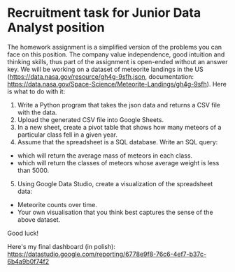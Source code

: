 <h1> Recruitment task for Junior Data Analyst position </h1>

The homework assignment is a simplified version of the problems you can face on this position. 
The company value independence, good intuition and thinking skills, thus part of the assignment is open-ended without an answer key. We will be working on a dataset of meteorite landings in the US (https://data.nasa.gov/resource/gh4g-9sfh.json, documentation: https://data.nasa.gov/Space-Science/Meteorite-Landings/gh4g-9sfh). 
Here is what to do with it:

1. Write a Python program that takes the json data and returns a CSV file with the data.
2. Upload the generated CSV file into Google Sheets.
3. In a new sheet, create a pivot table that shows how many meteors of a particular class fell in a given year.
4. Assume that the spreadsheet is a SQL database. Write an SQL query:
  - which will return the average mass of meteors in each class.
  - which will return the classes of meteors whose average weight is less than 5000.
5. Using Google Data Studio, create a visualization of the spreadsheet data:
  - Meteorite counts over time.
  - Your own visualisation that you think best captures the sense of the above dataset.

Good luck!


Here's my final dashboard (in polish):
https://datastudio.google.com/reporting/6778e9f8-76c6-4ef7-b37c-6b4a9b0f74f2
